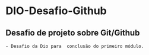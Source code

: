 # DIO-Desafio-Github
## **Desafio de projeto sobre Git/Github**
    - Desafio da Dio para  conclusão do primeiro módulo.